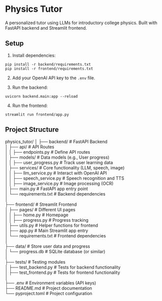# Physics Tutor

A personalized tutor using LLMs for introductory college physics. Built with FastAPI backend and Streamlit frontend.

## Setup

1. Install dependencies:
```
pip install -r backend/requirements.txt
pip install -r frontend/requirements.txt
```

2. Add your OpenAI API key to the `.env` file.

3. Run the backend:
```
uvicorn backend.main:app --reload
```

4. Run the frontend:
```
streamlit run frontend/app.py
```

## Project Structure

physics_tutor/
│
├── backend/                  # FastAPI Backend  
│   ├── api/                  # API Routes  
│   │   ├── endpoints.py      # Define API routes  
│   ├── models/               # Data models (e.g., User progress)  
│   │   ├── user_progress.py  # Track user learning data  
│   ├── services/             # Core functionality (LLM, speech, image)  
│   │   ├── llm_service.py    # Interact with OpenAI API  
│   │   ├── speech_service.py # Speech recognition and TTS  
│   │   ├── image_service.py  # Image processing (OCR)  
│   ├── main.py               # FastAPI app entry point  
│   └── requirements.txt      # Backend dependencies  
│  
├── frontend/                 # Streamlit Frontend  
│   ├── pages/                # Different UI pages  
│   │   ├── home.py           # Homepage  
│   │   ├── progress.py       # Progress tracking  
│   ├── utils.py              # Helper functions for frontend  
│   ├── app.py                # Main Streamlit app entry  
│   └── requirements.txt      # Frontend dependencies  
│  
├── data/                     # Store user data and progress  
│   └── progress.db           # SQLite database (or similar)  
│  
├── tests/                    # Testing modules  
│   ├── test_backend.py       # Tests for backend functionality  
│   ├── test_frontend.py      # Tests for frontend functionality  
│  
├── .env                      # Environment variables (API keys)  
├── README.md                 # Project documentation  
└── pyproject.toml            # Project configuration  

